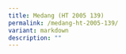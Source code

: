```yaml
---
title: Medang (HT 2005 139)
permalink: /medang-ht-2005-139/
variant: markdown
description: ""
---
```

